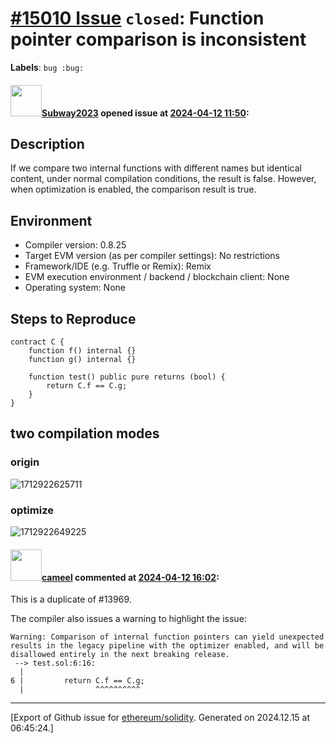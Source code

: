 # [\#15010 Issue](https://github.com/ethereum/solidity/issues/15010) `closed`: Function pointer comparison is inconsistent
**Labels**: `bug :bug:`


#### <img src="https://avatars.githubusercontent.com/u/147013944?v=4" width="50">[Subway2023](https://github.com/Subway2023) opened issue at [2024-04-12 11:50](https://github.com/ethereum/solidity/issues/15010):

## Description

If we compare two internal functions with different names but identical content, under normal compilation conditions, the result is false. However, when optimization is enabled, the comparison result is true.

## Environment

- Compiler version: 0.8.25
- Target EVM version (as per compiler settings): No restrictions
- Framework/IDE (e.g. Truffle or Remix): Remix
- EVM execution environment / backend / blockchain client: None
- Operating system: None

## Steps to Reproduce

```solidity
contract C {
    function f() internal {}
    function g() internal {}

    function test() public pure returns (bool) {
        return C.f == C.g;
    }
}
```
## two compilation modes

### origin
![1712922625711](https://github.com/ethereum/solidity/assets/147013944/e19c619d-0e80-458a-8c4e-38a33d754cf8)
### optimize
![1712922649225](https://github.com/ethereum/solidity/assets/147013944/270a40f2-0c08-4fff-8198-3f649c58f698)



#### <img src="https://avatars.githubusercontent.com/u/137030?v=4" width="50">[cameel](https://github.com/cameel) commented at [2024-04-12 16:02](https://github.com/ethereum/solidity/issues/15010#issuecomment-2052041997):

This is a duplicate of #13969.

The compiler also issues a warning to highlight the issue:
```
Warning: Comparison of internal function pointers can yield unexpected results in the legacy pipeline with the optimizer enabled, and will be disallowed entirely in the next breaking release.
 --> test.sol:6:16:
  |
6 |         return C.f == C.g;
  |                ^^^^^^^^^^
```


-------------------------------------------------------------------------------



[Export of Github issue for [ethereum/solidity](https://github.com/ethereum/solidity). Generated on 2024.12.15 at 06:45:24.]
